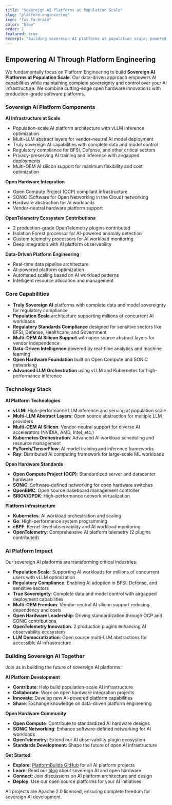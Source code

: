 ```yaml
---
title: "Sovereign AI Platforms at Population Scale"
slug: "platform-engineering"
icon: "fas fa-brain"
color: "blue"
order: 1
featured: true
excerpt: "Building sovereign AI platforms at population scale, powered by data-driven insights and open hardware innovations including Open Compute and SONiC networking."
---
```


## Empowering AI Through Platform Engineering

We fundamentally focus on Platform Engineering to build **Sovereign AI Platforms at Population Scale**. Our data-driven approach empowers AI capabilities while maintaining complete sovereignty and control over your AI infrastructure. We combine cutting-edge open hardware innovations with production-grade software platforms.

### Sovereign AI Platform Components

**AI Infrastructure at Scale**
- Population-scale AI platform architecture with vLLM inference optimization
- Multi-LLM abstract layers for vendor-neutral AI model deployment
- Truly sovereign AI capabilities with complete data and model control
- Regulatory compliance for BFSI, Defense, and other critical sectors
- Privacy-preserving AI training and inference with airgapped deployments
- Multi-OEM AI silicon support for maximum flexibility and cost optimization

**Open Hardware Integration**
- Open Compute Project (OCP) compliant infrastructure
- SONiC (Software for Open Networking in the Cloud) networking
- Hardware abstraction for AI workloads
- Vendor-neutral hardware platform support

**OpenTelemetry Ecosystem Contributions**
- 2 production-grade OpenTelemetry plugins contributed
- Isolation Forest processor for AI-powered anomaly detection
- Custom telemetry processors for AI workload monitoring
- Deep integration with AI platform observability

**Data-Driven Platform Engineering**
- Real-time data pipeline architecture
- AI-powered platform optimization
- Automated scaling based on AI workload patterns
- Intelligent resource allocation and management

### Core Capabilities

- **Truly Sovereign AI** platforms with complete data and model sovereignty for regulatory compliance
- **Population Scale** architecture supporting millions of concurrent AI workloads
- **Regulatory Standards Compliance** designed for sensitive sectors like BFSI, Defense, Healthcare, and Government
- **Multi-OEM AI Silicon Support** with open source abstract layers for vendor independence
- **Data-Driven Intelligence** powered by real-time analytics and machine learning
- **Open Hardware Foundation** built on Open Compute and SONiC networking
- **Advanced LLM Orchestration** using vLLM and Kubernetes for high-performance inference

### Technology Stack

**AI Platform Technologies**
- **vLLM**: High-performance LLM inference and serving at population scale
- **Multi-LLM Abstract Layers**: Open source abstraction for multiple LLM providers
- **Multi-OEM AI Silicon**: Vendor-neutral support for diverse AI accelerators (NVIDIA, AMD, Intel, etc.)
- **Kubernetes Orchestration**: Advanced AI workload scheduling and resource management
- **PyTorch/TensorFlow**: AI model training and inference frameworks
- **Ray**: Distributed AI computing framework for large-scale ML workloads

**Open Hardware Standards**
- **Open Compute Project (OCP)**: Standardized server and datacenter hardware
- **SONiC**: Software-defined networking for open hardware switches
- **OpenBMC**: Open source baseboard management controller
- **SRIOV/DPDK**: High-performance network virtualization

**Platform Infrastructure**
- **Kubernetes**: AI workload orchestration and scaling
- **Go**: High-performance system programming
- **eBPF**: Kernel-level observability and AI workload monitoring
- **OpenTelemetry**: Comprehensive AI platform telemetry (2 plugins contributed)

### AI Platform Impact

Our sovereign AI platforms are transforming critical industries:
- **Population Scale**: Supporting AI workloads for millions of concurrent users with vLLM optimization
- **Regulatory Compliance**: Enabling AI adoption in BFSI, Defense, and sensitive sectors
- **True Sovereignty**: Complete data and model control with airgapped deployment capabilities
- **Multi-OEM Freedom**: Vendor-neutral AI silicon support reducing dependency and costs
- **Open Hardware Leadership**: Driving standardization through OCP and SONiC contributions
- **OpenTelemetry Innovation**: 2 production plugins enhancing AI observability ecosystem
- **LLM Democratization**: Open source multi-LLM abstractions for accessible AI infrastructure

### Building Sovereign AI Together

Join us in building the future of sovereign AI platforms:

**AI Platform Development**
- **Contribute**: Help build population-scale AI infrastructure
- **Collaborate**: Work on open hardware integration projects
- **Innovate**: Develop new AI-powered platform capabilities
- **Share**: Exchange knowledge on data-driven platform engineering

**Open Hardware Community**
- **Open Compute**: Contribute to standardized AI hardware designs
- **SONiC Networking**: Enhance software-defined networking for AI workloads
- **OpenTelemetry**: Extend our AI observability plugin ecosystem
- **Standards Development**: Shape the future of open AI infrastructure

**Get Started**
- **Explore**: [PlatformBuilds GitHub](https://github.com/platformbuilds) for all AI platform projects
- **Learn**: Read our [blog](/blog/) about sovereign AI and open hardware
- **Connect**: Join discussions on AI platform architecture and design
- **Deploy**: Use our open source platforms for your AI initiatives

All projects are Apache 2.0 licensed, ensuring complete freedom for sovereign AI development.